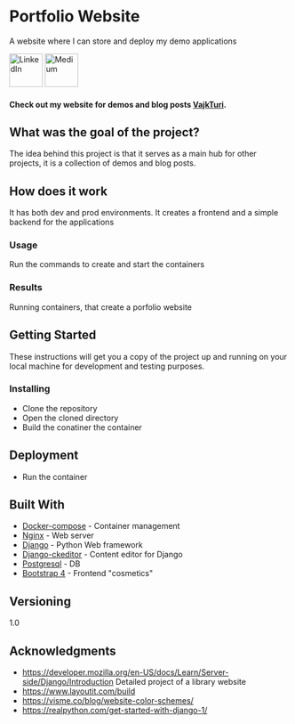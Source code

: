 
# Portfolio Website

A website where I can store and deploy my demo applications 
<br>


<p float="left">

<a href="https://www.linkedin.com/in/vajkturi/"><img src="https://github.com/VTuri/readme_template/blob/master/linkedin-logo.png" alt="LinkedIn" width="60" height="60"></a> </t>
<a href="https://medium.com/@turi.vajk"><img src="https://github.com/VTuri/readme_template/blob/master/medium-icon.png" alt="Medium" width="60" height="60"></a>  
 </t> </p>




<h4 align="left"> Check out my website for demos and blog posts <a href="http://vajkturi.com/" target="_blank">VajkTuri</a>.</h4>




## What was the goal of the project?
The idea behind this project is that it serves as a main hub for other projects, it is a collection of demos and blog posts.

## How does it work
It has both dev and prod environments. It creates a frontend and a simple backend for the applications
### Usage
Run the commands to create and start the containers
### Results
Running containers, that create a porfolio website
## Getting Started

These instructions will get you a copy of the project up and running on your local machine for development and testing purposes.


### Installing


* Clone the repository
* Open the cloned directory
* Build the conatiner the container 



## Deployment

* Run the container


## Built With

* [Docker-compose](https://docs.docker.com/compose/) - Container management
* [Nginx](https://www.nginx.com/) - Web server
* [Django](https://www.djangoproject.com/) - Python Web framework 
* [Django-ckeditor](https://github.com/django-ckeditor/django-ckeditor) - Content editor for Django
* [Postgresql](https://www.postgresql.org/) - DB
* [Bootstrap 4](https://getbootstrap.com/) - Frontend "cosmetics"

  



## Versioning

1.0

## Acknowledgments

* https://developer.mozilla.org/en-US/docs/Learn/Server-side/Django/Introduction Detailed project of a library website
* https://www.layoutit.com/build
* https://visme.co/blog/website-color-schemes/
* https://realpython.com/get-started-with-django-1/
